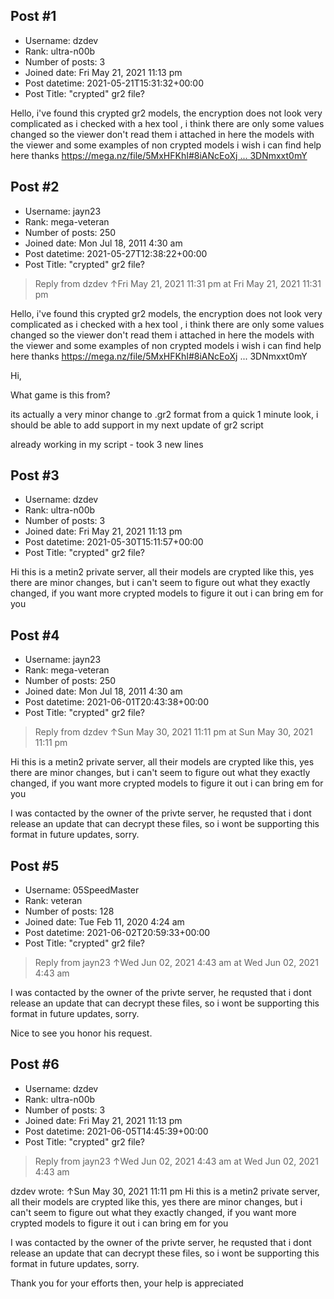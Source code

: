 ## Post #1
- Username: dzdev
- Rank: ultra-n00b
- Number of posts: 3
- Joined date: Fri May 21, 2021 11:13 pm
- Post datetime: 2021-05-21T15:31:32+00:00
- Post Title: "crypted" gr2 file?

Hello, i've found this crypted gr2 models, the encryption does not look very complicated as i checked with a hex tool
, i think there are only some values changed so the viewer don't read them
i attached in here the models with the viewer and some examples of non crypted models
i wish i can find help here  thanks
[https://mega.nz/file/5MxHFKhI#8iANcEoXj ... 3DNmxxt0mY](https://mega.nz/file/5MxHFKhI#8iANcEoXjklRjBEbkg7Qm2MIJiRjHwJvR3DNmxxt0mY)
## Post #2
- Username: jayn23
- Rank: mega-veteran
- Number of posts: 250
- Joined date: Mon Jul 18, 2011 4:30 am
- Post datetime: 2021-05-27T12:38:22+00:00
- Post Title: "crypted" gr2 file?

> Reply from dzdev ↑Fri May 21, 2021 11:31 pm at Fri May 21, 2021 11:31 pm
>
> 
Hello, i've found this crypted gr2 models, the encryption does not look very complicated as i checked with a hex tool
, i think there are only some values changed so the viewer don't read them
i attached in here the models with the viewer and some examples of non crypted models
i wish i can find help here  thanks
https://mega.nz/file/5MxHFKhI#8iANcEoXj ... 3DNmxxt0mY

Hi,

What game is this from?

its actually a very minor change to .gr2 format from a quick 1 minute look, i should be able to add support in my next update of gr2 script

already working in my script - took 3 new lines
## Post #3
- Username: dzdev
- Rank: ultra-n00b
- Number of posts: 3
- Joined date: Fri May 21, 2021 11:13 pm
- Post datetime: 2021-05-30T15:11:57+00:00
- Post Title: "crypted" gr2 file?

Hi  this is a metin2 private server, all their models are crypted like this, yes there are minor changes, but i can't seem to figure out what they exactly changed, if you want more crypted models to figure it out i can bring em for you
## Post #4
- Username: jayn23
- Rank: mega-veteran
- Number of posts: 250
- Joined date: Mon Jul 18, 2011 4:30 am
- Post datetime: 2021-06-01T20:43:38+00:00
- Post Title: "crypted" gr2 file?

> Reply from dzdev ↑Sun May 30, 2021 11:11 pm at Sun May 30, 2021 11:11 pm
>
> 
Hi  this is a metin2 private server, all their models are crypted like this, yes there are minor changes, but i can't seem to figure out what they exactly changed, if you want more crypted models to figure it out i can bring em for you

I was contacted by the owner of the privte server, he requsted that i dont release an update that can decrypt these files, so i wont be supporting this format in future updates, sorry.
## Post #5
- Username: 05SpeedMaster
- Rank: veteran
- Number of posts: 128
- Joined date: Tue Feb 11, 2020 4:24 am
- Post datetime: 2021-06-02T20:59:33+00:00
- Post Title: "crypted" gr2 file?

> Reply from jayn23 ↑Wed Jun 02, 2021 4:43 am at Wed Jun 02, 2021 4:43 am
>
> 
I was contacted by the owner of the privte server, he requsted that i dont release an update that can decrypt these files, so i wont be supporting this format in future updates, sorry.

Nice to see you honor his request.
## Post #6
- Username: dzdev
- Rank: ultra-n00b
- Number of posts: 3
- Joined date: Fri May 21, 2021 11:13 pm
- Post datetime: 2021-06-05T14:45:39+00:00
- Post Title: "crypted" gr2 file?

> Reply from jayn23 ↑Wed Jun 02, 2021 4:43 am at Wed Jun 02, 2021 4:43 am
>
> 
dzdev wrote: ↑Sun May 30, 2021 11:11 pm
Hi  this is a metin2 private server, all their models are crypted like this, yes there are minor changes, but i can't seem to figure out what they exactly changed, if you want more crypted models to figure it out i can bring em for you 


I was contacted by the owner of the privte server, he requsted that i dont release an update that can decrypt these files, so i wont be supporting this format in future updates, sorry.

Thank you for your efforts then, your help is appreciated
